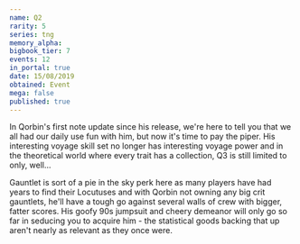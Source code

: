 ```yaml
---
name: Q2
rarity: 5
series: tng
memory_alpha:
bigbook_tier: 7
events: 12
in_portal: true
date: 15/08/2019
obtained: Event
mega: false
published: true
---
```


In Qorbin's first note update since his release, we're here to tell you that we all had our daily use fun with him, but now it's time to pay the piper. His interesting voyage skill set no longer has interesting voyage power and in the theoretical world where every trait has a collection, Q3 is still limited to only, well... 

Gauntlet is sort of a pie in the sky perk here as many players have had years to find their Locutuses and with Qorbin not owning any big crit gauntlets, he'll have a tough go against several walls of crew with bigger, fatter scores. His goofy 90s jumpsuit and cheery demeanor will only go so far in seducing you to acquire him - the statistical goods backing that up aren't nearly as relevant as they once were.
